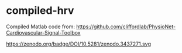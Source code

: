 # compiled-hrv
Compiled Matlab code from: https://github.com/cliffordlab/PhysioNet-Cardiovascular-Signal-Toolbox

https://zenodo.org/badge/DOI/10.5281/zenodo.3437271.svg
